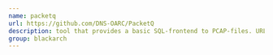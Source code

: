 ```yaml
---
name: packetq
url: https://github.com/DNS-OARC/PacketQ
description: tool that provides a basic SQL-frontend to PCAP-files. URL : https://github.com/DNS-OARC/PacketQ Groups : blackarch blackarch-networking blackarch-misc
group: blackarch
---
```

